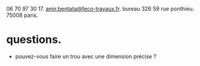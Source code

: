 06 70 97 30 17.
amir.bentata@feco-travaux.fr.
bureau 326 59 rue ponthieu.
75008 paris.


# questions.


- pouvez-vous faire un trou avec une dimension précise ?
